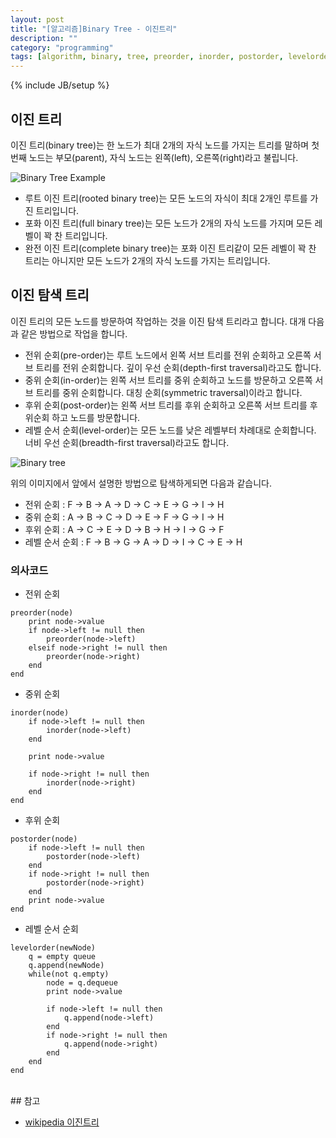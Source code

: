```yaml
---
layout: post
title: "[알고리즘]Binary Tree - 이진트리"
description: ""
category: "programming"
tags: [algorithm, binary, tree, preorder, inorder, postorder, levelorder]
---
```

{% include JB/setup %}

## 이진 트리

이진 트리(binary tree)는 한 노드가 최대 2개의 자식 노드를 가지는 트리를 말하며 첫 번째 노드는 부모(parent), 자식 노드는 왼쪽(left), 오른쪽(right)라고 불립니다.

![Binary Tree Example](http://upload.wikimedia.org/wikipedia/commons/f/f7/Binary_tree.svg)

* 루트 이진 트리(rooted binary tree)는 모든 노드의 자식이 최대 2개인 루트를 가진 트리입니다.
* 포화 이진 트리(full binary tree)는 모든 노드가 2개의 자식 노드를 가지며 모든 레벨이 꽉 찬 트리입니다.
* 완전 이진 트리(complete binary tree)는 포화 이진 트리같이 모든 레벨이 꽉 찬 트리는 아니지만 모든 노드가 2개의 자식 노드를 가지는 트리입니다.


## 이진 탐색 트리

이진 트리의 모든 노드를 방문하여 작업하는 것을 이진 탐색 트리라고 합니다. 대개 다음과 같은 방법으로 작업을 합니다.

* 전위 순회(pre-order)는 루트 노드에서 왼쪽 서브 트리를 전위 순회하고 오른쪽 서브 트리를 전위 순회합니다. 깊이 우선 순회(depth-first traversal)라고도 합니다.
* 중위 순회(in-order)는 왼쪽 서브 트리를 중위 순회하고 노드를 방문하고 오른쪽 서브 트리를 중위 순회합니다. 대칭 순회(symmetric traversal)이라고 합니다.
* 후위 순회(post-order)는 왼쪽 서브 트리를 후위 순회하고 오른쪽 서브 트리를 후위순회 하고 노드를 방문합니다. 
* 레벨 순서 순회(level-order)는 모든 노드를 낮은 레벨부터 차례대로 순회합니다. 너비 우선 순회(breadth-first traversal)라고도 합니다.

![Binary tree](http://upload.wikimedia.org/wikipedia/commons/6/67/Sorted_binary_tree.svg)

위의 이미지에서 앞에서 설명한 방법으로 탐색하게되면 다음과 같습니다.

* 전위 순회 : F -> B -> A -> D -> C -> E -> G -> I -> H
* 중위 순회 : A -> B -> C -> D -> E -> F -> G -> I -> H
* 후위 순회 : A -> C -> E -> D -> B -> H -> I -> G -> F
* 레벨 순서 순회 : F -> B -> G -> A -> D -> I -> C -> E -> H

### 의사코드

* 전위 순회

```
preorder(node)
	print node->value
	if node->left != null then
		preorder(node->left)
	elseif node->right != null then
		preorder(node->right)
	end
end
```

* 중위 순회

```
inorder(node)
	if node->left != null then
		inorder(node->left)
	end

	print node->value

	if node->right != null then
		inorder(node->right)
	end
end
```

* 후위 순회

```
postorder(node)
	if node->left != null then
		postorder(node->left)
	end
	if node->right != null then
		postorder(node->right)
	end
	print node->value
end
```

* 레벨 순서 순회

```
levelorder(newNode)
	q = empty queue
	q.append(newNode)
	while(not q.empty)
		node = q.dequeue
		print node->value

		if node->left != null then
			q.append(node->left)
		end
		if node->right != null then
			q.append(node->right)
		end
	end
end
```
<br/>
## 참고

- [wikipedia 이진트리](http://ko.wikipedia.org/wiki/이진트리)






